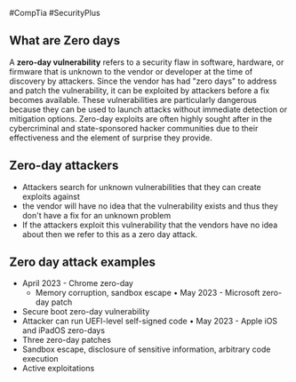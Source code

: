 #CompTia #SecurityPlus 
## What are Zero days
A **zero-day vulnerability** refers to a security flaw in software, hardware, or firmware that is unknown to the vendor or developer at the time of discovery by attackers. Since the vendor has had "zero days" to address and patch the vulnerability, it can be exploited by attackers before a fix becomes available. These vulnerabilities are particularly dangerous because they can be used to launch attacks without immediate detection or mitigation options. Zero-day exploits are often highly sought after in the cybercriminal and state-sponsored hacker communities due to their effectiveness and the element of surprise they provide.

## Zero-day attackers
- Attackers search for unknown vulnerabilities that they can create exploits against 
- the vendor will have no idea that the vulnerability exists and thus they don't have a fix for an unknown problem
- If the attackers exploit this vulnerability that the vendors have no idea about then we refer to this as a zero day attack.
## Zero day attack examples
- April 2023 - Chrome zero-day
	- Memory corruption, sandbox escape
• May 2023 - Microsoft zero-day patch
- Secure boot zero-day vulnerability
- Attacker can run UEFI-level self-signed code
• May 2023 - Apple iOS and iPadOS zero-days
- Three zero-day patches
- Sandbox escape, disclosure of sensitive information, arbitrary code execution
- Active exploitations
